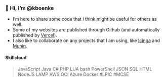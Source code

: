 ### 👋 Hi, I’m @kboenke

- I’m here to share some code that I think might be useful for others as well.<br>
- Some of my websites are published through Github (and automatically published by [Vercel](https://vercel.com/)).<br>
- I also like to collaborate on any projects that I am using, like [Icinga](https://github.com/Icinga/icinga2) and [Munin](https://github.com/munin-monitoring/munin).<br>

#### Skillcloud

> JavaScript Java C# PHP LUA bash PowerShell
> JSON SQL HTML
> NodeJS LAMP
> AWS OCI Azure Docker
> #LPIC #MCSE

<!---
kboenke/kboenke is a ✨ special ✨ repository because its `README.md` (this file) appears on your GitHub profile.
You can click the Preview link to take a look at your changes.
--->
